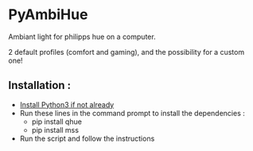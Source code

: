 # PyAmbiHue
Ambiant light for philipps hue on a computer.

2 default profiles (comfort and gaming), and the possibility for a custom one!

## Installation :

- [Install Python3 if not already](https://www.python.org/downloads/windows/)
- Run these lines in the command prompt to install the dependencies :
  - pip install qhue
  - pip install mss
- Run the script and follow the instructions
